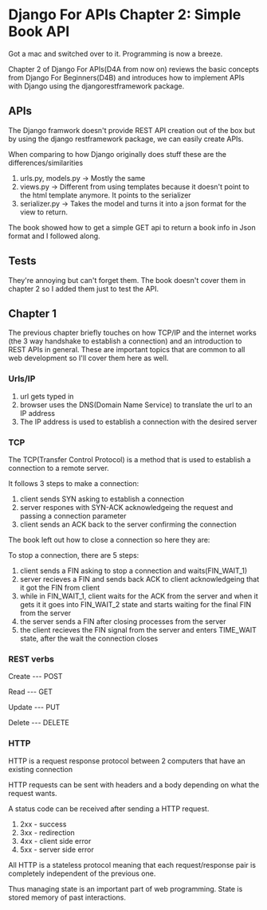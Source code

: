 # Django For APIs Chapter 2: Simple Book API

Got a mac and switched over to it. Programming is now a breeze. 

Chapter 2 of Django For APIs(D4A from now on) reviews the basic concepts from Django For Beginners(D4B) and introduces how to implement APIs with Django using the djangorestframework package.

## APIs
The Django framwork doesn't provide REST API creation out of the box but by  using the django restframework package, we can easily create APIs. 

When comparing to how Django originally does stuff these are the differences/similarities
1. urls.py, models.py -> Mostly the same
2. views.py -> Different from using templates because it doesn't point to the html template anymore. It points to the serializer
3. serializer.py -> Takes the model and turns it into a json format for the view to return.

The book showed how to get a simple GET api to return a book info in Json format and I followed along.

## Tests
They're annoying but can't forget them. The book doesn't cover them in chapter 2 so I added them just to test the API.

## Chapter 1
The previous chapter briefly touches on how TCP/IP and the internet works (the 3 way handshake to establish a connection) and an introduction to REST APIs in general. These are important topics that are common to all web development so I'll cover them here as well.

### Urls/IP
1. url gets typed in 
2. browser uses the DNS(Domain Name Service) to translate the url to an IP address
3. The IP address is used to establish a connection with the desired server

### TCP
The TCP(Transfer Control Protocol) is a method that is used to establish a connection to a remote server.

It follows 3 steps to make a connection:
1. client sends SYN asking to establish a connection
2. server respones with SYN-ACK acknowledgeing the request and passing a connection parameter
3. client sends an ACK back to the server confirming the connection

The book left out how to close a connection so here they are:

To stop a connection, there are 5 steps:
1. client sends a FIN asking to stop a connection and waits(FIN_WAIT_1)
2. server recieves a FIN and sends back ACK to client acknowledgeing that it got the FIN from client
3. while in FIN_WAIT_1, client waits for the ACK from the server and when it gets it it goes into FIN_WAIT_2 state and starts waiting for the final FIN from the server
4. the server sends a FIN after closing processes from the server
5. the client recieves the FIN signal from the server and enters TIME_WAIT state, after the wait the connection closes

### REST verbs
Create --- POST

Read --- GET

Update --- PUT

Delete --- DELETE

### HTTP
HTTP is a request response protocol between 2 computers that have an existing connection

HTTP requests can be sent with headers and a body depending on what the request wants.

A status code can be received after sending a HTTP request.
1. 2xx - success
2. 3xx - redirection
3. 4xx - client side error
4. 5xx - server side error

All HTTP is a stateless protocol meaning that each request/response pair is completely independent of the previous one.

Thus managing state is an important part of web programming. State is stored memory of past interactions.